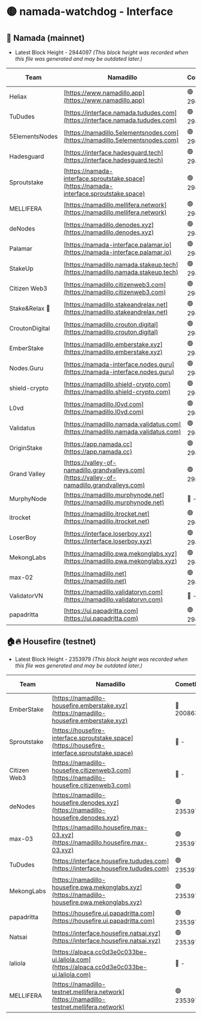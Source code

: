 # 🟡 namada-watchdog - Interface

## 🚀 Namada (mainnet)
- Latest Block Height - 2944097 *(This block height was recorded when this file was generated and may be outdated later.)*

| Team | Namadillo | CometBFT | Indexer | MASP Indexer |
|-|-|-|-|-|
| Heliax | [https://www.namadillo.app](https://www.namadillo.app) | 🟢 2944082 | 🟢 2944081 | 🟢 2944082 |
| TuDudes | [https://interface.namada.tududes.com](https://interface.namada.tududes.com) | 🟢 2944082 | 🟢 2944082 | 🟢 2944081 |
| 5ElementsNodes | [https://namadillo.5elementsnodes.com](https://namadillo.5elementsnodes.com) | 🟢 2944082 | 🟢 2944082 | 🟢 2944082 |
| Hadesguard | [https://interface.hadesguard.tech](https://interface.hadesguard.tech) | 🟢 2944082 | 🟢 2944082 | 🟢 2944082 |
| Sproutstake | [https://namada-interface.sproutstake.space](https://namada-interface.sproutstake.space) | 🟢 2944083 | 🔴 2797937 | 🟢 2944082 |
| MELLIFERA | [https://namadillo.mellifera.network](https://namadillo.mellifera.network) | 🟢 2944084 | 🟢 2944084 | 🟢 2944084 |
| deNodes | [https://namadillo.denodes.xyz](https://namadillo.denodes.xyz) | 🟢 2944084 | 🟢 2944084 | 🟢 2944084 |
| Palamar | [https://namada-interface.palamar.io](https://namada-interface.palamar.io) | 🟢 2944085 | 🟢 2944085 | 🟢 2944085 |
| StakeUp | [https://namadillo.namada.stakeup.tech](https://namadillo.namada.stakeup.tech) | 🟢 2944085 | 🟢 2944085 | 🟢 2944085 |
| Citizen Web3 | [https://namadillo.citizenweb3.com](https://namadillo.citizenweb3.com) | 🟢 2944086 | 🟢 2944085 | 🟢 2944086 |
| Stake&Relax 🦥 | [https://namadillo.stakeandrelax.net](https://namadillo.stakeandrelax.net) | 🟢 2944086 | 🟢 2944086 | 🟢 2944086 |
| CroutonDigital | [https://namadillo.crouton.digital](https://namadillo.crouton.digital) | 🟢 2944087 | 🟢 2944087 | 🟢 2944086 |
| EmberStake | [https://namadillo.emberstake.xyz](https://namadillo.emberstake.xyz) | 🟢 2944087 | 🟢 2944087 | 🟢 2944087 |
| Nodes.Guru | [https://namada-interface.nodes.guru](https://namada-interface.nodes.guru) | 🟢 2944087 | 🟢 2944087 | 🟢 2944087 |
| shield-crypto | [https://namadillo.shield-crypto.com](https://namadillo.shield-crypto.com) | 🟢 2944088 | 🟢 2944088 | 🔴 2929339 |
| L0vd | [https://namadillo.l0vd.com](https://namadillo.l0vd.com) | 🟢 2944089 | 🟢 2944088 | 🟢 2944089 |
| Validatus | [https://namadillo.namada.validatus.com](https://namadillo.namada.validatus.com) | 🟢 2944089 | 🟢 2944089 | 🟢 2944089 |
| OriginStake | [https://app.namada.cc](https://app.namada.cc) | 🟢 2944090 | 🟢 2944090 | 🟢 2944090 |
| Grand Valley | [https://valley-of-namadillo.grandvalleys.com](https://valley-of-namadillo.grandvalleys.com) | 🟢 2944091 | 🟢 2944091 | 🟢 2944091 |
| MurphyNode | [https://namadillo.murphynode.net](https://namadillo.murphynode.net) | 🔴 - | 🔴 - | 🔴 - |
| itrocket | [https://namadillo.itrocket.net](https://namadillo.itrocket.net) | 🟢 2944093 | 🟢 2944093 | 🟢 2944093 |
| LoserBoy | [https://interface.loserboy.xyz](https://interface.loserboy.xyz) | 🟢 2944094 | 🟢 2944093 | 🟢 2944093 |
| MekongLabs | [https://namadillo.pwa.mekonglabs.xyz](https://namadillo.pwa.mekonglabs.xyz) | 🟢 2944094 | 🟢 2944094 | 🟢 2944094 |
| max-02 | [https://namadillo.net](https://namadillo.net) | 🟢 2944095 | 🟢 2944095 | 🟢 2944095 |
| ValidatorVN | [https://namadillo.validatorvn.com](https://namadillo.validatorvn.com) | 🔴 - | 🔴 - | 🔴 - |
| papadritta | [https://ui.papadritta.com](https://ui.papadritta.com) | 🟢 2944097 | 🟢 2944097 | 🟢 2944097 |

## 🏠🔥 Housefire (testnet)
- Latest Block Height - 2353979 *(This block height was recorded when this file was generated and may be outdated later.)*

| Team | Namadillo | CometBFT | Indexer | MASP Indexer |
|-|-|-|-|-|
| EmberStake | [https://namadillo-housefire.emberstake.xyz](https://namadillo-housefire.emberstake.xyz) | 🔴 2008636 | 🔴 - | 🔴 - |
| Sproutstake | [https://housefire-interface.sproutstake.space](https://housefire-interface.sproutstake.space) | 🔴 - | 🔴 - | 🔴 - |
| Citizen Web3 | [https://namadillo-housefire.citizenweb3.com](https://namadillo-housefire.citizenweb3.com) | 🔴 - | 🔴 - | 🔴 - |
| deNodes | [https://namadillo-housefire.denodes.xyz](https://namadillo-housefire.denodes.xyz) | 🟢 2353976 | 🟢 2353976 | 🟢 2353976 |
| max-03 | [https://namadillo.housefire.max-03.xyz](https://namadillo.housefire.max-03.xyz) | 🟢 2353976 | 🔴 2167206 | 🟢 2353976 |
| TuDudes | [https://interface.housefire.tududes.com](https://interface.housefire.tududes.com) | 🟢 2353977 | 🟢 2353977 | 🟢 2353977 |
| MekongLabs | [https://namadillo-housefire.pwa.mekonglabs.xyz](https://namadillo-housefire.pwa.mekonglabs.xyz) | 🟢 2353977 | 🟢 2353977 | 🟢 2353977 |
| papadritta | [https://housefire.ui.papadritta.com](https://housefire.ui.papadritta.com) | 🟢 2353977 | 🟢 2353977 | 🟢 2353977 |
| Natsai | [https://interface.housefire.natsai.xyz](https://interface.housefire.natsai.xyz) | 🟢 2353978 | 🟢 2353978 | 🟢 2353978 |
| laliola | [https://alpaca.cc0d3e0c033be-ui.laliola.com](https://alpaca.cc0d3e0c033be-ui.laliola.com) | 🔴 - | 🔴 - | 🔴 - |
| MELLIFERA | [https://namadillo-testnet.mellifera.network](https://namadillo-testnet.mellifera.network) | 🟢 2353979 | 🟢 2353979 | 🟢 2353980 |

